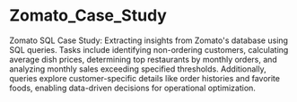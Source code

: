 # Zomato_Case_Study
Zomato SQL Case Study: Extracting insights from Zomato's database using SQL queries. Tasks include identifying non-ordering customers, calculating average dish prices, determining top restaurants by monthly orders, and analyzing monthly sales exceeding specified thresholds. Additionally, queries explore customer-specific details like order histories and favorite foods, enabling data-driven decisions for operational optimization.
